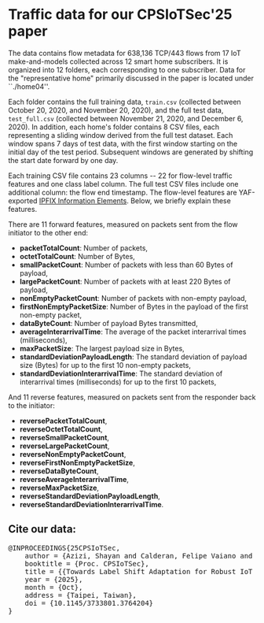 # Traffic data for our CPSIoTSec'25 paper

The data contains flow metadata for 638,136 TCP/443 flows from 17 IoT make-and-models collected across 12 smart home subscribers. It is organized into 12 folders, each corresponding to one subscriber. Data for the "representative home" primarily discussed in the paper is located under ``./home04''. 

Each folder contains the full training data, ``train.csv`` (collected between October 20, 2020, and November 20, 2020), and the full test data, ``test_full.csv`` (collected between November 21, 2020, and December 6, 2020). In addition, each home's folder contains 8 CSV files, each representing a sliding window derived from the full test dataset. Each window spans 7 days of test data, with the first window starting on the initial day of the test period. Subsequent windows are generated by shifting the start date forward by one day.

Each training CSV file contains 23 columns -- 22 for flow-level traffic features and one class label column. The full test CSV files include one additional column: the flow end timestamp. The flow-level features are YAF-exported [IPFIX Information Elements](https://tools.netsa.cert.org/yaf/docs.html#yaf-3-rec-tmpl). Below, we briefly explain these features.  

There are 11 forward features, measured on packets sent from the flow initiator to the other end:
- **packetTotalCount**: Number of packets,
- **octetTotalCount**: Number of Bytes,
- **smallPacketCount**: Number of packets with less than 60 Bytes of payload,
- **largePacketCount**: Number of packets with at least 220 Bytes of payload,
- **nonEmptyPacketCount**: Number of packets with non-empty payload,
- **firstNonEmptyPacketSize**: Number of Bytes in the payload of the first non-empty packet,
- **dataByteCount**: Number of payload Bytes transmitted,
- **averageInterarrivalTime**: The average of the packet interarrival times (milliseconds),
- **maxPacketSize**: The largest payload size in Bytes,
- **standardDeviationPayloadLength**: The standard deviation of payload size (Bytes) for up to the first 10 non-empty packets,
- **standardDeviationInterarrivalTime**: The standard deviation of interarrival times (milliseconds) for up to the first 10 packets,

And 11 reverse features, measured on packets sent from the responder back to the initiator:
- **reversePacketTotalCount**,
- **reverseOctetTotalCount**,
- **reverseSmallPacketCount**,
- **reverseLargePacketCount**,
- **reverseNonEmptyPacketCount**,
- **reverseFirstNonEmptyPacketSize**,
- **reverseDataByteCount**,
- **reverseAverageInterarrivalTime**,
- **reverseMaxPacketSize**,
- **reverseStandardDeviationPayloadLength**,
- **reverseStandardDeviationInterarrivalTime**.


## Cite our data:
<pre>
@INPROCEEDINGS{25CPSIoTSec,
    author = {Azizi, Shayan and Calderan, Felipe Vaiano and Okui, Norihiro and Nakahara, Masataka and Kubota, Ayumu and Quiles, Marcos G. and Batista, Gustavo and Habibi Gharakheili, Hassan},
    booktitle = {Proc. CPSIoTSec},
    title = {{Towards Label Shift Adaptation for Robust IoT Device Identification}},
    year = {2025},
    month = {Oct},
    address = {Taipei, Taiwan},
    doi = {10.1145/3733801.3764204}
}
